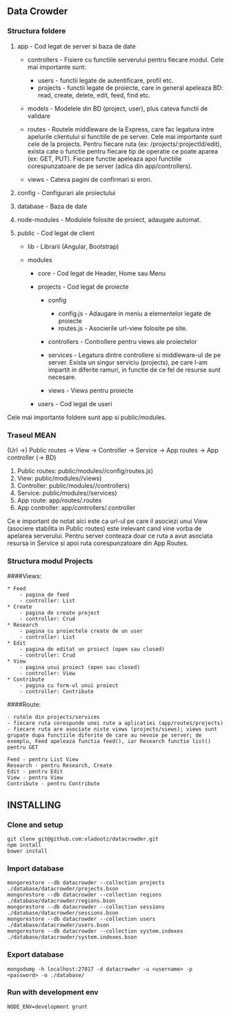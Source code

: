 ## Data Crowder

### Structura foldere

1. app - Cod legat de server si baza de date

	* controllers - Fisiere cu functiile serverului pentru fiecare modul. Cele mai importante sunt:
		- users - functii legate de autentificare, profil etc.
		- projects - functii legate de proiecte, care in general apeleaza BD: read, create, delete, edit, feed, find etc.

	* models - Modelele din BD (project, user), plus cateva functii de validare

	* routes - Routele middleware de la Express, care fac legatura intre apelurile clientului si functiile de pe server. Cele mai importante sunt cele de la projects. Pentru fiecare ruta (ex: /projects/:projectId/edit), exista cate o functie pentru fiecare tip de operatie ce poate aparea (ex: GET, PUT). Fiecare functie apeleaza apoi functiile corespunzatoare de pe server (adica din app/controllers).

	* views - Cateva pagini de confirmari si erori.

2. config - Configurari ale proiectului

3. database - Baza de date

4. node-modules - Modulele folosite de proiect, adaugate automat.

5. public - Cod legat de client

	* lib - Librarii (Angular, Bootstrap)

	* modules
		* core - Cod legat de Header, Home sau Menu

		* projects - Cod legat de proiecte
			* config
				* config.js - Adaugare in meniu a elementelor legate de proiecte
				* routes.js - Asocierile url-view folosite pe site.

			* controllers - Controllere pentru views ale proiectelor

			* services - Legatura dintre controllere si middleware-ul de pe server. Exista un singur serviciu (projects), pe care l-am impartit in diferite ramuri, in functie de ce fel de resurse sunt necesare.

			* views - Views pentru proiecte

		* users - Cod legat de useri

Cele mai importante foldere sunt app si public/modules.


### Traseul MEAN

(Url ->) Public routes -> View -> Controller -> Service -> App routes -> App controller (-> BD)

1. Public routes: public/modules/<module>/config/routes.js)
2. View: public/modules/<module>/views)
3. Controller: public/modules/<module>/controllers)
4. Service: public/modules/<module>/services)
5. App route: app/routes/<module>.routes
6. App controller: app/controllers/<module>.controller

Ce e important de notat aici este ca url-ul pe care il asociezi unui View (asociere stabilita in Public routes) este irelevant cand vine vorba de apelarea serverului. Pentru server conteaza doar ce ruta a avut asociata resursa in Service si apoi ruta corespunzatoare din App Routes.


### Structura modul Projects

####Views:

	* Feed
		- pagina de feed
		- controller: List
	* Create
		- pagina de create project
		- controller: Crud
	* Research
		- pagina cu proiectele create de un user
		- controller: List
	* Edit
		- pagina de editat un proiect (open sau closed)
		- controller: Crud
	* View
		- pagina unui proiect (open sau closed)
		- controller: View
	* Contribute
		- pagina cu form-ul unui proiect
		- controller: Contribute

####Route:

	- rutele din projects/services
	- fiecare ruta corespunde unei rute a aplicatiei (app/routes/projects)
	- fiecare ruta are asociate niste views (projects/views); views sunt grupate dupa functiile diferite de care au nevoie pe server; de exemplu, Feed apeleaza functia feed(), iar Research functie list() pentru GET

	Feed - pentru List View
	Research - pentru Research, Create
	Edit - pentru Edit
	View - pentru View
	Contribute - pentru Contribute


## INSTALLING

### Clone and setup
    git clone git@github.com:vladootz/datacrowder.git
    npm install
    bower install

### Import database
    mongorestore --db datacrowder --collection projects ./database/datacrowder/projects.bson
    mongorestore --db datacrowder --collection regions ./database/datacrowder/regions.bson
    mongorestore --db datacrowder --collection sessions ./database/datacrowder/sessions.bson
    mongorestore --db datacrowder --collection users ./database/datacrowder/users.bson
    mongorestore --db datacrowder --collection system.indexes ./database/datacrowder/system.indexes.bson

### Export database
    mongodump -h localhost:27017 -d datacrowder -u <username> -p <password> -o ./database/

### Run with development env
    NODE_ENV=development grunt
